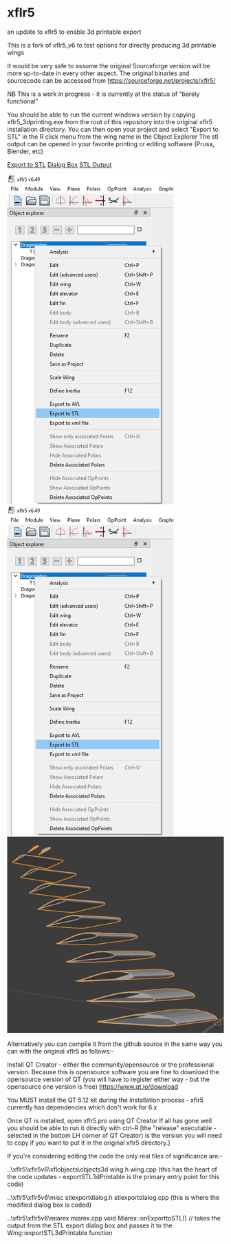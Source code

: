 # xflr5
 an update to xflr5 to enable 3d printable export



This is a fork of xflr5_v6 to test options for directly producing 3d printable wings

It would be very safe to assume the original Sourceforge version will be more up-to-date in every other aspect.
The original binaries and sourcecode can be accessed from https://sourceforge.net/projects/xflr5/


NB This is a work in progress - it is currently at the status of "barely functional"



You should be able to run the current windows version by copying xflr5_3dprinting.exe from the root of this repository into the original xflr5 installation directory.
You can then open your project and select "Export to STL" in the R click menu from the wing name in the Object Explorer
The stl output can be opened in your favorite printing or editing software (Prusa, Blender, etc)

[Export to STL](doc/STLExport.png)
[Dialog Box](doc/STLExport.png)
[STL Output](doc/STLoutput.png)


<p align="middle"><p>
  <img src="doc/STLExport.png" title="Export to STL" />
  <img src="doc/STLExport.png" title="Dialog Box" />
  <img src="doc/STLoutput.png" title="STL Output" />
</p>


Alternatively you can compile it from the github source in the same way you can with the original xflr5 as follows:-


Install QT Creator - either the community/opensource or the professional version.
    Because this is opensource software you are fine to download the opensource version of QT (you will have to register either way - but the opensource one version is free) 
    https://www.qt.io/download

You MUST install the QT 5.12 kit during the installation process - xflr5 currently has dependencies which don't work for 6.x

Once QT is installed, open xflr5.pro using QT Creator
If all has gone well you should be able to run it directly with ctrl-R
[the "release" executable - selected in the bottom LH corner of QT Creator) is the version you will need to copy if you want to put it in the original xflr5 directory.]

If you're considering editing the code the only real files of significance are:-

..\xflr5\xflr5v6\xflobjects\objects3d
wing.h
wing.cpp   (this has the heart of the code updates - exportSTL3dPrintable is the primary entry point for this code)

..\xflr5\xflr5v6\misc
stlexportdialog.h
stlexportdialog.cpp     (this is where the modified dialog box is coded)

..\xflr5\xflr5v6\miarex
miarex.cpp
    void Miarex::onExporttoSTL()    // takes the output from the STL export dialog box and passes it to the Wing::exportSTL3dPrintable function